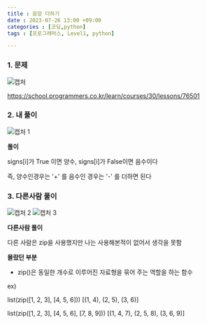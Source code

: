 ```yaml
---
title : 음양 더하기
date : 2023-07-26 13:00 +09:00
categories : [코딩,python]
tags : [프로그래머스, Level1, python]

---
```


### 1. 문제

![캡처](https://github.com/mini0-0/mini0-0.github.io/assets/63296983/e115a9b5-df07-4b0a-a936-1bd6f7db9520)

<https://school.programmers.co.kr/learn/courses/30/lessons/76501>

### 2. 내 풀이

![캡처 1](https://github.com/mini0-0/mini0-0.github.io/assets/63296983/8dea53a9-5943-43c2-a29e-6a7ff08c9c04)


**풀이**

signs[i]가 True 이면 양수, signs[i]가 False이면 음수이다

즉, 양수인경우는 '+' 를 음수인 경우는 '-' 를 더하면 된다

### 3. 다른사람 풀이

![캡처 2](https://github.com/mini0-0/mini0-0.github.io/assets/63296983/be0c7f21-9119-470c-8077-bcfa6d144149)
![캡처 3](https://github.com/mini0-0/mini0-0.github.io/assets/63296983/46e6627b-2d28-4a08-b650-7600aceeb6c1)

**다른사람 풀이**

다른 사람은 zip을 사용했지만 나는 사용해본적이 없어서 생각을 못함

**몰랐던 부분**

- zip()은 동일한 개수로 이루어진 자료형을 묶어 주는 역할을 하는 함수

ex) 

list(zip([1, 2, 3], [4, 5, 6]))
[(1, 4), (2, 5), (3, 6)]

list(zip([1, 2, 3], [4, 5, 6], [7, 8, 9]))
[(1, 4, 7), (2, 5, 8), (3, 6, 9)]


